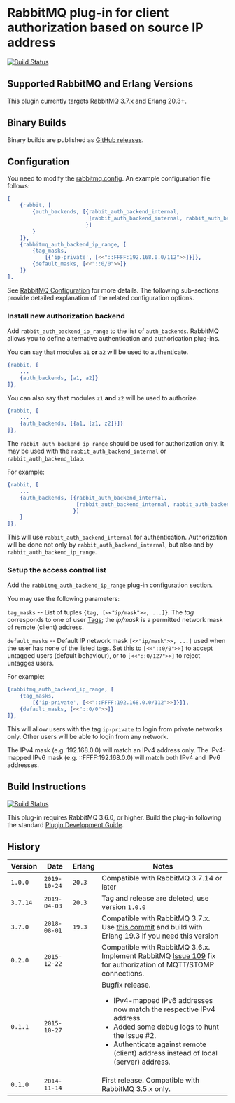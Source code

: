# RabbitMQ plug-in for client authorization based on source IP address

[![Build Status](https://travis-ci.org/gotthardp/rabbitmq-auth-backend-ip-range.svg?branch=master)](https://travis-ci.org/gotthardp/rabbitmq-auth-backend-ip-range)

## Supported RabbitMQ and Erlang Versions

This plugin currently targets RabbitMQ 3.7.x and Erlang 20.3+.

## Binary Builds

Binary builds are published as [GitHub releases](https://github.com/gotthardp/rabbitmq-auth-backend-ip-range/releases).

## Configuration

You need to modify the
[rabbitmq.config](http://www.rabbitmq.com/configure.html#configuration-file).
An example configuration file follows:
```erlang
[
    {rabbit, [
        {auth_backends, [{rabbit_auth_backend_internal,
                          [rabbit_auth_backend_internal, rabbit_auth_backend_ip_range]
                         }]
        }
    ]},
    {rabbitmq_auth_backend_ip_range, [
        {tag_masks,
            [{'ip-private', [<<"::FFFF:192.168.0.0/112">>]}]},
        {default_masks, [<<"::0/0">>]}
    ]}
].
```
See [RabbitMQ Configuration](https://www.rabbitmq.com/configure.html) for more
details. The following sub-sections provide detailed explanation of the related
configuration options.

### Install new authorization backend

Add `rabbit_auth_backend_ip_range` to the list of `auth_backends`. RabbitMQ
allows you to define alternative authentication and authorication plug-ins.

You can say that modules `a1` **or** `a2` will be used to authenticate.
```erlang
{rabbit, [
    ...
    {auth_backends, [a1, a2]}
]},
```

You can also say that modules `z1` **and** `z2` will be used to authorize.
```erlang
{rabbit, [
    ...
    {auth_backends, [{a1, [z1, z2]}]}
]},
```

The `rabbit_auth_backend_ip_range` should be used for authorization only. It may
be used with the `rabbit_auth_backend_internal` or `rabbit_auth_backend_ldap`.

For example:
```erlang
{rabbit, [
    ...
    {auth_backends, [{rabbit_auth_backend_internal,
                      [rabbit_auth_backend_internal, rabbit_auth_backend_ip_range]
                     }]
    }
]},
```
This will use `rabbit_auth_backend_internal` for authentication. Authorization
will be done not only by `rabbit_auth_backend_internal`, but also and by
`rabbit_auth_backend_ip_range`.


### Setup the access control list

Add the `rabbitmq_auth_backend_ip_range` plug-in configuration section.

You may use the following parameters:

`tag_masks` --  List of tuples `{tag, [<<"ip/mask">>, ...]}`. The *tag*
corresponds to one of user [Tags](https://www.rabbitmq.com/management.html#permissions);
the *ip/mask* is a permitted network mask of remote (client) address.

`default_masks` -- Default IP network mask `[<<"ip/mask">>, ...]` used when the
user has none of the listed tags. Set this to `[<<"::0/0">>]` to accept untagged
users (default behaviour), or to `[<<"::0/127">>]` to reject untagges users.

For example:
```erlang
{rabbitmq_auth_backend_ip_range, [
    {tag_masks,
        [{'ip-private', [<<"::FFFF:192.168.0.0/112">>]}]},
    {default_masks, [<<"::0/0">>]}
]},
```
This will allow users with the tag `ip-private` to login from private networks
only. Other users will be able to login from any network.

The IPv4 mask (e.g. 192.168.0.0) will match an IPv4 address only.
The IPv4-mapped IPv6 mask (e.g. ::FFFF:192.168.0.0) will match both IPv4 and
IPv6 addresses.


## Build Instructions

[![Build Status](https://travis-ci.org/gotthardp/rabbitmq-auth-backend-ip-range.svg?branch=master)](https://travis-ci.org/gotthardp/rabbitmq-auth-backend-ip-range)

This plug-in requires RabbitMQ 3.6.0, or higher. Build the plug-in following the
standard [Plugin Development Guide](https://www.rabbitmq.com/plugin-development.html).

## History

Version | Date         | Erlang |  Notes
------- |------------- | -------| -----------------------
`1.0.0` | `2019-10-24` | `20.3` | Compatible with RabbitMQ 3.7.14 or later
`3.7.14`| `2019-04-03` | `20.3` | Tag and release are deleted, use version `1.0.0`
`3.7.0` | `2018-08-01` | `19.3` | Compatible with RabbitMQ 3.7.x. Use [this commit](https://github.com/gotthardp/rabbitmq-auth-backend-ip-range/commit/44061917c49d67bbeded6ba1b4370d98ff680215) and build with Erlang 19.3 if you need this version
`0.2.0` | `2015-12-22` |        | Compatible with RabbitMQ 3.6.x. Implement RabbitMQ [Issue 109](https://github.com/rabbitmq/rabbitmq-server/issues/109) fix for authorization of MQTT/STOMP connections.
`0.1.1` | `2015-10-27` |        | Bugfix release.<ul><li>IPv4-mapped IPv6 addresses now match the respective IPv4 address.</li><li>Added some debug logs to hunt the Issue #2.</li><li>Authenticate against remote (client) address instead of local (server) address.</li></ul>
`0.1.0` | `2014-11-14` |        | First release. Compatible with RabbitMQ 3.5.x only.
